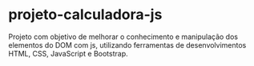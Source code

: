 # projeto-calculadora-js
Projeto com objetivo de melhorar o conhecimento e manipulação
dos elementos do DOM com js, utilizando ferramentas de desenvolvimentos
HTML, CSS, JavaScript e Bootstrap.
